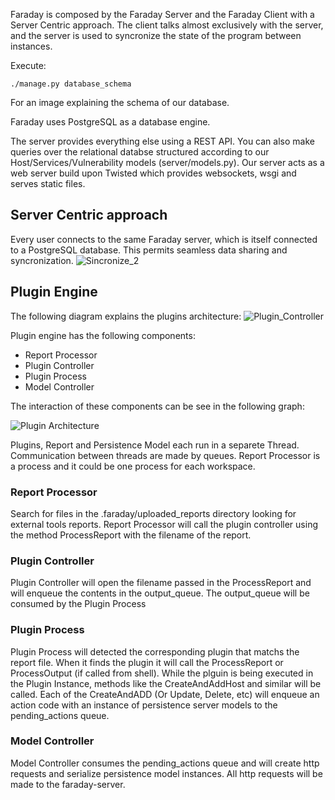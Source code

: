 Faraday is composed by the Faraday Server and the Faraday Client with a Server 
Centric approach. The client talks almost exclusively with the server, and the 
server is used to syncronize the state of the program between instances.

Execute:
```
./manage.py database_schema
```
For an image explaining the schema of our database.

Faraday uses PostgreSQL as a database engine.

The server provides everything else using a REST API. You can also make queries over
the relational databse structured according to our Host/Services/Vulnerability models (server/models.py). Our
server acts as a web server build upon Twisted which provides websockets, wsgi and serves static files.

## Server Centric approach

Every user connects to the same Faraday server, which is itself connected to a PostgreSQL database.
This permits seamless data sharing and syncronization.
![Sincronize_2](https://raw.github.com/wiki/infobyte/faraday/images/architecture/faraday_schema.png)


## Plugin Engine

The following diagram explains the plugins architecture:
![Plugin_Controller](https://raw.github.com/wiki/infobyte/faraday/images/architecture/plugin_controller.png)

Plugin engine has the following components:

* Report Processor
* Plugin Controller
* Plugin Process
* Model Controller

The interaction of these components can be see in the following graph:

![Plugin Architecture](https://raw.github.com/wiki/infobyte/faraday/images/architecture/plugin_architecture.png)

Plugins, Report and Persistence Model each run in a separete Thread.
Communication between threads are made by queues.
Report Processor is a process and it could be one process for each workspace.

### Report Processor

Search for files in the .faraday/uploaded_reports directory looking for external tools reports.
Report Processor will call the plugin controller using the method ProcessReport with the filename of the report.

### Plugin Controller

Plugin Controller will open the filename passed in the ProcessReport and will enqueue the contents in the output_queue.
The output_queue will be consumed by the Plugin Process

### Plugin Process

Plugin Process will detected the corresponding plugin that matchs the report file.
When it finds the plugin it will call the ProcessReport or ProcessOutput (if called from shell).
While the plguin is being executed in the Plugin Instance, methods like the CreateAndAddHost and similar will be called.
Each of the CreateAndADD (Or Update, Delete, etc) will enqueue an action code with an instance of persistence server models to the pending_actions queue.

### Model Controller

Model Controller consumes the pending_actions queue and will create http requests and serialize persistence model instances.
All http requests will be made to the faraday-server.